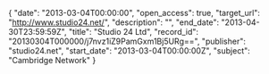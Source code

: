 {
  "date": "2013-03-04T00:00:00", 
  "open_access": true, 
  "target_url": "http://www.studio24.net/", 
  "description": "", 
  "end_date": "2013-04-30T23:59:59Z", 
  "title": "Studio 24 Ltd", 
  "record_id": "20130304T000000/j7nvz1iZ9PamGxm1Bj5URg==", 
  "publisher": "studio24.net", 
  "start_date": "2013-03-04T00:00:00Z", 
  "subject": "Cambridge Network"
}

